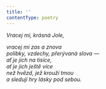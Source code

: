 ```yaml
---
title: ''
contentType: poetry
---
```


<section>

_Vracej mi, krásná Jole,_

_vracej mi zas a znova  
polibky, vzdechy, přerývaná slova —  
ať je jich na tisíce,  
ať je jich ještě více  
než hvězd, jež krouží tmou  
a sledují hry lásky pod sebou._

</section>
